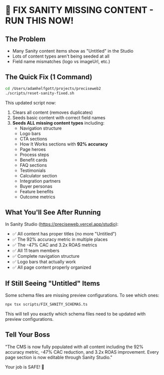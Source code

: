 # 🚨 FIX SANITY MISSING CONTENT - RUN THIS NOW!

## The Problem
- Many Sanity content items show as "Untitled" in the Studio
- Lots of content types aren't being seeded at all
- Field name mismatches (logo vs imageUrl, etc.)

## The Quick Fix (1 Command)

```bash
cd /Users/adamhelfgott/projects/preciseweb2
./scripts/reset-sanity-fixed.sh
```

This updated script now:
1. Clears all content (removes duplicates)
2. Seeds basic content with correct field names
3. **Seeds ALL missing content types** including:
   - Navigation structure
   - Logo bars
   - CTA sections  
   - How It Works sections with **92% accuracy**
   - Page heroes
   - Process steps
   - Benefit cards
   - FAQ sections
   - Testimonials
   - Calculator section
   - Integration partners
   - Buyer personas
   - Feature benefits
   - Outcome metrics

## What You'll See After Running

In Sanity Studio (https://preciseweb.vercel.app/studio):
- ✅ All content has proper titles (no more "Untitled")
- ✅ The 92% accuracy metric in multiple places
- ✅ The -47% CAC and 3.2x ROAS metrics
- ✅ All 11 team members
- ✅ Complete navigation structure
- ✅ Logo bars that actually work
- ✅ All page content properly organized

## If Still Seeing "Untitled" Items

Some schema files are missing preview configurations. To see which ones:

```bash
npx tsx scripts/FIX_SANITY_SCHEMAS.ts
```

This will tell you exactly which schema files need to be updated with preview configurations.

## Tell Your Boss

"The CMS is now fully populated with all content including the 92% accuracy metric, -47% CAC reduction, and 3.2x ROAS improvement. Every page section is now editable through Sanity Studio."

Your job is SAFE! 🎉